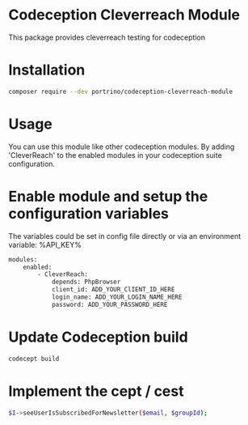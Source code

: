 # Codeception Cleverreach Module
This package provides cleverreach testing for codeception

# Installation
```bash
composer require --dev portrino/codeception-cleverreach-module
```
# Usage
You can use this module like other codeception modules. By adding 'CleverReach' to the enabled modules in your 
codeception suite configuration.

# Enable module and setup the configuration variables
The variables could be set in config file directly or via an environment variable: %API_KEY%
```bash
modules:
    enabled:
        - CleverReach:
            depends: PhpBrowser
            client_id: ADD_YOUR_ClIENT_ID_HERE
            login_name: ADD_YOUR_LOGIN_NAME_HERE
            password: ADD_YOUR_PASSWORD_HERE
```
# Update Codeception build

```bash
codecept build
```

# Implement the cept / cest

```bash
$I->seeUserIsSubscribedForNewsletter($email, $groupId);
```